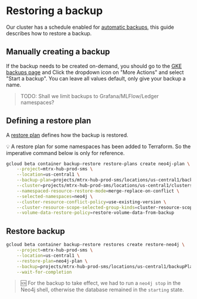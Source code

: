 # Restoring a backup

Our cluster has a schedule enabled for [automatic backups](https://cloud.google.com/kubernetes-engine/docs/add-on/backup-for-gke/how-to/backup-schedule), this guide describes how to restore a backup.

## Manually creating a backup

If the backup needs to be created on-demand, you should go to the [GKE backups page](https://console.cloud.google.com/kubernetes/backups/backupPlans) and Click the dropdown icon on "More Actions" and select "Start a backup". You can leave all values default, only give your backup a name.

> TODO: Shall we limit backups to Grafana/MLFlow/Ledger namespaces?

## Defining a restore plan


A [restore plan](https://cloud.google.com/kubernetes-engine/docs/add-on/backup-for-gke/how-to/restore-plan) defines how the backup is restored.

:bulb: A restore plan for some namespaces has been added to Terraform. So the imperative command below is only for reference.

```bash
gcloud beta container backup-restore restore-plans create neo4j-plan \
    --project=mtrx-hub-prod-sms \
    --location=us-central1 \
    --backup-plan=projects/mtrx-hub-prod-sms/locations/us-central1/backupPlans/rpo-daily-window \
    --cluster=projects/mtrx-hub-prod-sms/locations/us-central1/clusters/compute-cluster \
    --namespaced-resource-restore-mode=merge-replace-on-conflict \
    --selected-namespaces=neo4j \
    --cluster-resource-conflict-policy=use-existing-version \
    --cluster-resource-scope-selected-group-kinds=cluster-resource-scope-no-group-kinds \
    --volume-data-restore-policy=restore-volume-data-from-backup
```

## Restore backup

```bash
gcloud beta container backup-restore restores create restore-neo4j \
    --project=mtrx-hub-prod-sms \
    --location=us-central1 \
    --restore-plan=neo4j-plan \
    --backup=projects/mtrx-hub-prod-sms/locations/us-central1/backupPlans/rpo-daily-window/backups/neo4j-test-backup \
    --wait-for-completion
```

> 🆘 For the backup to take effect, we had to run a `neo4j stop` in the Neo4j shell, otherwise the database remained in the `starting` state.